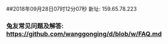 ##2018年09月28日07时12分07秒 新址: 159.65.78.223
### 兔友常见问题及解答: https://github.com/wanggonging/d/blob/w/FAQ.md
